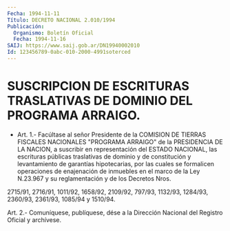 ```yaml
---
Fecha: 1994-11-11
Título: DECRETO NACIONAL 2.010/1994
Publicación:
  Organismo: Boletín Oficial
  Fecha: 1994-11-16
SAIJ: https://www.saij.gob.ar/DN19940002010
Id: 123456789-0abc-010-2000-4991soterced
---
```

# SUSCRIPCION DE ESCRITURAS TRASLATIVAS DE DOMINIO DEL PROGRAMA ARRAIGO.

<a id="1"></a>
* Art.  1.-  Facúltase  al  señor  Presidente  de la COMISION DE TIERRAS FISCALES NACIONALES "PROGRAMA ARRAIGO" de la PRESIDENCIA DE LA NACION, a suscribir  en  representación  del ESTADO NACIONAL, las escrituras públicas traslativas de dominio y de constitución y levantamiento de garantías hipotecarias, por las cuales se formalicen  operaciones de enajenación de inmuebles en el marco de la  Ley  N.23.967  y su reglamentación  y  de  los  Decretos  Nros.

2715/91,  2716/91,  1011/92,  1658/92,  2109/92,  797/93,  1132/93, 1284/93, 2360/93, 2361/93, 1085/94 y 1510/94.

<a id="2"></a>
Art. 2.- Comuníquese, publíquese, dése a la Dirección Nacional del Registro Oficial y archívese.